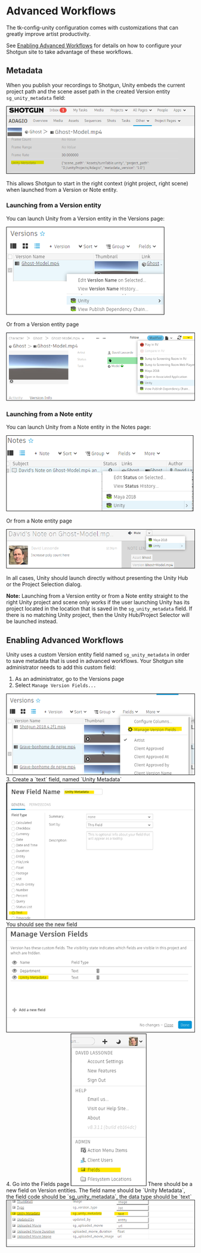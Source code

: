 # Advanced Workflows
The tk-config-unity configuration comes with customizations that can greatly
improve artist productivity. 

See [Enabling Advanced Workflows](#enabling-advanced-workflows) for details on how to configure your Shotgun
site to take advantage of these workflows.

## Metadata
When you publish your recordings to Shotgun, Unity embeds the current project path 
and the scene asset path in the created Version entity `sg_unity_metadata` field:

<img src="images/metadata.png" style="border: 1px solid black"/>

This allows Shotgun to start in the right context (right project, 
right scene) when launched from a Version or Note entity.

### Launching from a Version entity
You can launch Unity from a Version entity in the Versions page:

<img src="images/launch_from_version_1.png" style="border: 1px solid black"/>

Or from a Version entity page

<img src="images/launch_from_version_2.png" style="border: 1px solid black"/>

### Launching from a Note entity
You can launch Unity from a Note entity in the Notes page:

<img src="images/launch_from_note_1.png" style="border: 1px solid black"/>

Or from a Note entity page

<img src="images/launch_from_note_2.png" style="border: 1px solid black"/>

In all cases, Unity should launch directly without presenting the Unity Hub or 
the Project Selection dialog.

**Note:** Launching from a Version entity or from a Note entity straight to the 
right Unity project and scene only works if the user launching Unity has its 
project located in the location that is saved in the `sg_unity_metadata` field.
If there is no matching Unity project, then the Unity Hub/Project Selector will
be launched instead.

## Enabling Advanced Workflows
Unity uses a custom Version entity field named `sg_unity_metadata` in order to
save metadata that is used in advanced workflows. Your Shotgun site administrator
needs to add this custom field:

1. As an administrator, go to the Versions page
2. Select `Manage Version Fields...`  
<img src="images/manage_version_fields.png" style="border: 1px solid black"/>
3. Create a `text` field, named `Unity Metadata`  
<img src="images/new_field.png" style="border: 1px solid black"/>
You should see the new field  
<img src="images/new_field_2.png" style="border: 1px solid black"/>
4. Go into the Fields page  
<img src="images/fields.png" style="border: 1px solid black"/>  
There should be a new field on Version entities. The field name should be `Unity Metadata`, the field code should be `sg_unity_metadata`, the data type should be `text`  
<img src="images/validate_field.png" style="border: 1px solid black"/>